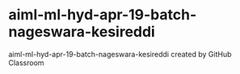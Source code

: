 # aiml-ml-hyd-apr-19-batch-nageswara-kesireddi
aiml-ml-hyd-apr-19-batch-nageswara-kesireddi created by GitHub Classroom
